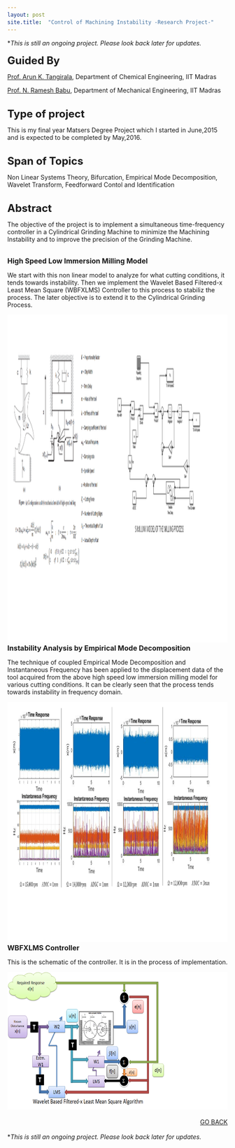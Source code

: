 ```yaml
---
layout: post
site.title:  "Control of Machining Instability -Research Project-"
---
```

*<i>This is still an ongoing project. Please look back later for updates.</i>
<br>
<br>
<font size="5"><b>Guided By</b></font>
<p><a href="http://arunkt.wix.com/homepage">Prof. Arun K. Tangirala</a>, Department of Chemical Engineering, IIT Madras</p>
<p><a href="https://mech.iitm.ac.in/Faculty/nrb/home.php">Prof. N. Ramesh Babu</a>, Department of Mechanical Engineering, IIT Madras</p>
<br>
<font size="5"><b>Type of project</b></font>
<p>This is my final year Matsers Degree Project which I started in June,2015 and is expected to be completed by May,2016.</p>
<br>
<font size="5"><b>Span of Topics</b></font>
<p>Non Linear Systems Theory, Bifurcation, Empirical Mode Decomposition,
Wavelet Transform, Feedforward Contol and Identification</p>
<br>
<font size="5"><b>Abstract</b></font>
<p>The objective of the project is to implement a simultaneous time-frequency controller in a Cylindrical Grinding Machine to minimize the Machining Instability and to improve the precision of the Grinding Machine.</p>
<br>
<font size="3"><b>High Speed Low Immersion Milling Model</b></font>
<p>We start with this non linear model to analyze for what cutting conditions, it tends towards instability. Then we implement the Wavelet Based Filtered-x Least Mean Square (WBFXLMS) Controller to this process to stabiliz the process. The later objective is to extend it to the Cylindrical Grinding Process.</p>
<section role="banner">
<center><img src="/img/milling.png" width="1400" height="750" /></center>  
</section>
<font size="3"><b>Instability Analysis by Empirical Mode Decomposition</b></font>
<p>The technique of coupled Empirical Mode Decomposition and Instantaneous Frequency has been applied to the displacement data of the tool acquired from the above high speed low immersion milling model for various cutting conditions. It can be clearly seen that the process tends towards instability in frequency domain. </p>
<section role="banner">
  <center><img src="/img/millcut.png" width="750" height="550" /></center>
</section>
<font size="3"><b>WBFXLMS Controller</b></font>
<p>This is the schematic of the controller. It is in the process of implementation. </p>
<section role="banner" align="center">
<center><img src="/img/wbfxlms.png" width="630" height="315" /></center>
</section>

<br>
<div align="right"><a href="/project.html">GO BACK</a></div>
<br>
*<i>This is still an ongoing project. Please look back later for updates.</i>

